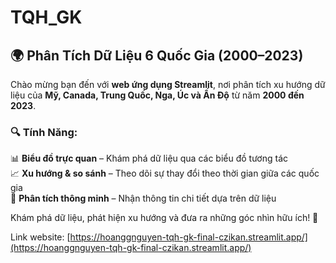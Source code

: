 # TQH_GK
## 🌍 Phân Tích Dữ Liệu 6 Quốc Gia (2000–2023)  

Chào mừng bạn đến với **web ứng dụng Streamlit**, nơi phân tích xu hướng dữ liệu của **Mỹ, Canada, Trung Quốc, Nga, Úc và Ấn Độ** từ năm **2000 đến 2023**.  

### 🔍 Tính Năng:  
📊 **Biểu đồ trực quan** – Khám phá dữ liệu qua các biểu đồ tương tác  
📈 **Xu hướng & so sánh** – Theo dõi sự thay đổi theo thời gian giữa các quốc gia  
🧠 **Phân tích thông minh** – Nhận thông tin chi tiết dựa trên dữ liệu  

Khám phá dữ liệu, phát hiện xu hướng và đưa ra những góc nhìn hữu ích! 🚀  

Link website: [https://hoanggnguyen-tqh-gk-final-czikan.streamlit.app/](https://hoanggnguyen-tqh-gk-final-czikan.streamlit.app/)
